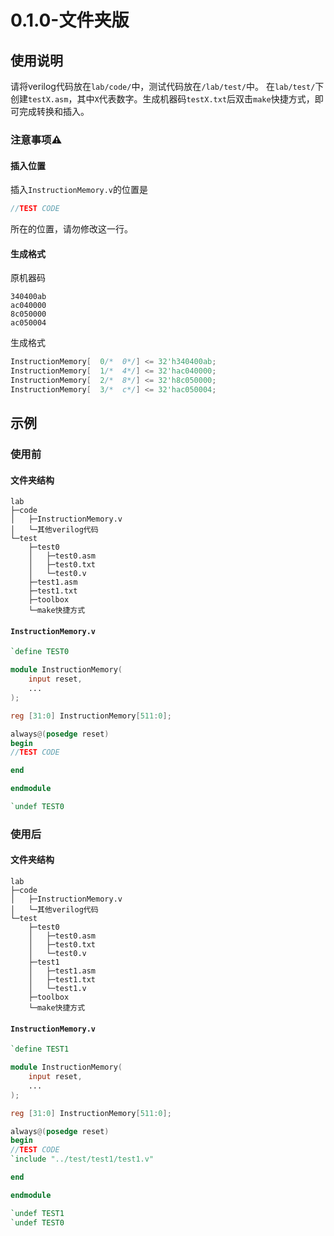 0.1.0-文件夹版
==============

## 使用说明
请将verilog代码放在`lab/code/`中，测试代码放在`/lab/test/`中。
在`lab/test/`下创建`testX.asm`，其中`X`代表数字。生成机器码`testX.txt`后双击`make`快捷方式，即可完成转换和插入。
### 注意事项⚠️
#### 插入位置
插入`InstructionMemory.v`的位置是
```verilog
//TEST CODE
```
所在的位置，请勿修改这一行。
#### 生成格式
原机器码
```
340400ab
ac040000
8c050000
ac050004
```
生成格式
```verilog
InstructionMemory[  0/*  0*/] <= 32'h340400ab;
InstructionMemory[  1/*  4*/] <= 32'hac040000;
InstructionMemory[  2/*  8*/] <= 32'h8c050000;
InstructionMemory[  3/*  c*/] <= 32'hac050004;
```


## 示例
### 使用前
#### 文件夹结构
```
lab
├─code
│   ├─InstructionMemory.v
│   └─其他verilog代码
└─test
    ├─test0
    │   ├─test0.asm
    │   ├─test0.txt
    │   └─test0.v
    ├─test1.asm
    ├─test1.txt
    ├─toolbox
    └─make快捷方式
```

#### `InstructionMemory.v`
```verilog
`define TEST0

module InstructionMemory(
    input reset,
    ...
);

reg [31:0] InstructionMemory[511:0];

always@(posedge reset)
begin
//TEST CODE

end

endmodule

`undef TEST0
```


### 使用后
#### 文件夹结构
```
lab
├─code
│   ├─InstructionMemory.v
│   └─其他verilog代码
└─test
    ├─test0
    │   ├─test0.asm
    │   ├─test0.txt
    │   └─test0.v
    ├─test1
    │   ├─test1.asm
    │   ├─test1.txt
    │   └─test1.v
    ├─toolbox
    └─make快捷方式
```

#### `InstructionMemory.v`
```verilog
`define TEST1

module InstructionMemory(
    input reset,
    ...
);

reg [31:0] InstructionMemory[511:0];

always@(posedge reset)
begin
//TEST CODE
`include "../test/test1/test1.v"

end

endmodule

`undef TEST1
`undef TEST0
```
